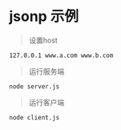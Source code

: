 # jsonp 示例
> 设置host

```127.0.0.1 www.a.com www.b.com```

> 运行服务端

```node server.js```

> 运行客户端

```node client.js```
